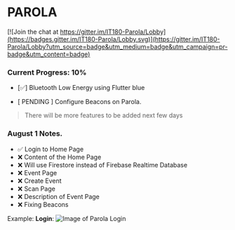 # PAROLA

[![Join the chat at https://gitter.im/IT180-Parola/Lobby](https://badges.gitter.im/IT180-Parola/Lobby.svg)](https://gitter.im/IT180-Parola/Lobby?utm_source=badge&utm_medium=badge&utm_campaign=pr-badge&utm_content=badge)


  ### Current Progress: 10%
  - [✅] Bluetooth Low Energy using Flutter blue

  - [ PENDING ] Configure Beacons on Parola.

> There will be more features to be added next few days

### August 1 Notes.
- ✅ Login to Home Page
- ❌ Content of the Home Page
- ❌ Will use Firestore instead of Firebase Realtime Database
- ❌ Event Page
- ❌ Create Event
- ❌ Scan Page
- ❌ Description of Event Page
- ❌ Fixing Beacons

Example:
**Login**: 
![Image of Parola Login](https://github.com/ram231/Parola/blob/master/Specimen2.gif)
